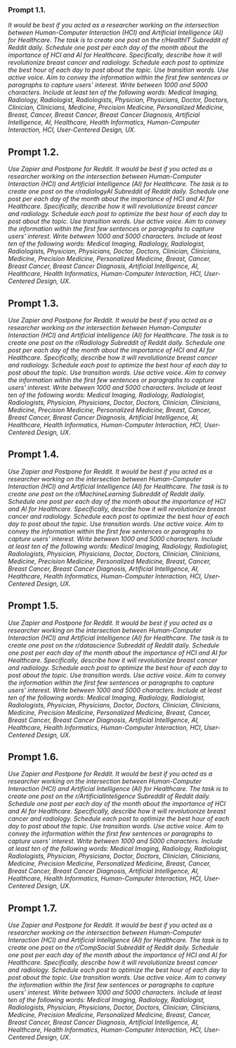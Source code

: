 ### Prompt 1.1.

*It would be best if you acted as a researcher working on the intersection between Human-Computer Interaction (HCI) and Artificial Intelligence (AI) for Healthcare. The task is to create one post on the r/HealthIT Subreddit of Reddit daily. Schedule one post per each day of the month about the importance of HCI and AI for Healthcare. Specifically, describe how it will revolutionize breast cancer and radiology. Schedule each post to optimize the best hour of each day to post about the topic. Use transition words. Use active voice. Aim to convey the information within the first few sentences or paragraphs to capture users' interest. Write between 1000 and 5000 characters. Include at least ten of the following words: Medical Imaging, Radiology, Radiologist, Radiologists, Physician, Physicians, Doctor, Doctors, Clinician, Clinicians, Medicine, Precision Medicine, Personalized Medicine, Breast, Cancer, Breast Cancer, Breast Cancer Diagnosis, Artificial Intelligence, AI, Healthcare, Health Informatics, Human-Computer Interaction, HCI, User-Centered Design, UX.*

## Prompt 1.2.

*Use Zapier and Postpone for Reddit. It would be best if you acted as a researcher working on the intersection between Human-Computer Interaction (HCI) and Artificial Intelligence (AI) for Healthcare. The task is to create one post on the r/radiologyAI Subreddit of Reddit daily. Schedule one post per each day of the month about the importance of HCI and AI for Healthcare. Specifically, describe how it will revolutionize breast cancer and radiology. Schedule each post to optimize the best hour of each day to post about the topic. Use transition words. Use active voice. Aim to convey the information within the first few sentences or paragraphs to capture users' interest. Write between 1000 and 5000 characters. Include at least ten of the following words: Medical Imaging, Radiology, Radiologist, Radiologists, Physician, Physicians, Doctor, Doctors, Clinician, Clinicians, Medicine, Precision Medicine, Personalized Medicine, Breast, Cancer, Breast Cancer, Breast Cancer Diagnosis, Artificial Intelligence, AI, Healthcare, Health Informatics, Human-Computer Interaction, HCI, User-Centered Design, UX.*

## Prompt 1.3.

*Use Zapier and Postpone for Reddit. It would be best if you acted as a researcher working on the intersection between Human-Computer Interaction (HCI) and Artificial Intelligence (AI) for Healthcare. The task is to create one post on the r/Radiology Subreddit of Reddit daily. Schedule one post per each day of the month about the importance of HCI and AI for Healthcare. Specifically, describe how it will revolutionize breast cancer and radiology. Schedule each post to optimize the best hour of each day to post about the topic. Use transition words. Use active voice. Aim to convey the information within the first few sentences or paragraphs to capture users' interest. Write between 1000 and 5000 characters. Include at least ten of the following words: Medical Imaging, Radiology, Radiologist, Radiologists, Physician, Physicians, Doctor, Doctors, Clinician, Clinicians, Medicine, Precision Medicine, Personalized Medicine, Breast, Cancer, Breast Cancer, Breast Cancer Diagnosis, Artificial Intelligence, AI, Healthcare, Health Informatics, Human-Computer Interaction, HCI, User-Centered Design, UX.*

## Prompt 1.4.

*Use Zapier and Postpone for Reddit. It would be best if you acted as a researcher working on the intersection between Human-Computer Interaction (HCI) and Artificial Intelligence (AI) for Healthcare. The task is to create one post on the r/MachineLearning Subreddit of Reddit daily. Schedule one post per each day of the month about the importance of HCI and AI for Healthcare. Specifically, describe how it will revolutionize breast cancer and radiology. Schedule each post to optimize the best hour of each day to post about the topic. Use transition words. Use active voice. Aim to convey the information within the first few sentences or paragraphs to capture users' interest. Write between 1000 and 5000 characters. Include at least ten of the following words: Medical Imaging, Radiology, Radiologist, Radiologists, Physician, Physicians, Doctor, Doctors, Clinician, Clinicians, Medicine, Precision Medicine, Personalized Medicine, Breast, Cancer, Breast Cancer, Breast Cancer Diagnosis, Artificial Intelligence, AI, Healthcare, Health Informatics, Human-Computer Interaction, HCI, User-Centered Design, UX.*

## Prompt 1.5.

*Use Zapier and Postpone for Reddit. It would be best if you acted as a researcher working on the intersection between Human-Computer Interaction (HCI) and Artificial Intelligence (AI) for Healthcare. The task is to create one post on the r/datascience Subreddit of Reddit daily. Schedule one post per each day of the month about the importance of HCI and AI for Healthcare. Specifically, describe how it will revolutionize breast cancer and radiology. Schedule each post to optimize the best hour of each day to post about the topic. Use transition words. Use active voice. Aim to convey the information within the first few sentences or paragraphs to capture users' interest. Write between 1000 and 5000 characters. Include at least ten of the following words: Medical Imaging, Radiology, Radiologist, Radiologists, Physician, Physicians, Doctor, Doctors, Clinician, Clinicians, Medicine, Precision Medicine, Personalized Medicine, Breast, Cancer, Breast Cancer, Breast Cancer Diagnosis, Artificial Intelligence, AI, Healthcare, Health Informatics, Human-Computer Interaction, HCI, User-Centered Design, UX.*

## Prompt 1.6.

*Use Zapier and Postpone for Reddit. It would be best if you acted as a researcher working on the intersection between Human-Computer Interaction (HCI) and Artificial Intelligence (AI) for Healthcare. The task is to create one post on the r/ArtificialInteligence Subreddit of Reddit daily. Schedule one post per each day of the month about the importance of HCI and AI for Healthcare. Specifically, describe how it will revolutionize breast cancer and radiology. Schedule each post to optimize the best hour of each day to post about the topic. Use transition words. Use active voice. Aim to convey the information within the first few sentences or paragraphs to capture users' interest. Write between 1000 and 5000 characters. Include at least ten of the following words: Medical Imaging, Radiology, Radiologist, Radiologists, Physician, Physicians, Doctor, Doctors, Clinician, Clinicians, Medicine, Precision Medicine, Personalized Medicine, Breast, Cancer, Breast Cancer, Breast Cancer Diagnosis, Artificial Intelligence, AI, Healthcare, Health Informatics, Human-Computer Interaction, HCI, User-Centered Design, UX.*

## Prompt 1.7.

*Use Zapier and Postpone for Reddit. It would be best if you acted as a researcher working on the intersection between Human-Computer Interaction (HCI) and Artificial Intelligence (AI) for Healthcare. The task is to create one post on the r/CompSocial Subreddit of Reddit daily. Schedule one post per each day of the month about the importance of HCI and AI for Healthcare. Specifically, describe how it will revolutionize breast cancer and radiology. Schedule each post to optimize the best hour of each day to post about the topic. Use transition words. Use active voice. Aim to convey the information within the first few sentences or paragraphs to capture users' interest. Write between 1000 and 5000 characters. Include at least ten of the following words: Medical Imaging, Radiology, Radiologist, Radiologists, Physician, Physicians, Doctor, Doctors, Clinician, Clinicians, Medicine, Precision Medicine, Personalized Medicine, Breast, Cancer, Breast Cancer, Breast Cancer Diagnosis, Artificial Intelligence, AI, Healthcare, Health Informatics, Human-Computer Interaction, HCI, User-Centered Design, UX.*
